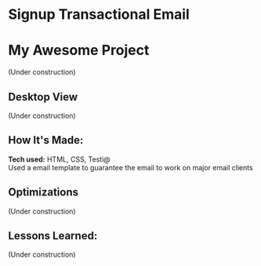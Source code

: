 # Signup Transactional Email

# My Awesome Project
(Under construction)


## Desktop View
(Under construction)

<!-- 
## Mobile View
![preview img](https://github.com/LucasPerrotaRoriz/Coffee-Landing-Page-01/blob/main/assets/img/coffee-landing-2.gif?raw=true)
-->

## How It's Made:
**Tech used:** HTML, CSS, Testi@
<br>
Used a email template to guarantee the email to work on major email clients

## Optimizations

(Under construction)

## Lessons Learned:
(Under construction)

<!-- 
## Examples:
Take a look at these couple examples that I have in my own portfolio:

**Palettable:** https://github.com/alecortega/palettable

**Twitter Battle:** https://github.com/alecortega/twitter-battle

**Patch Panel:** https://github.com/alecortega/patch-panel
-->



